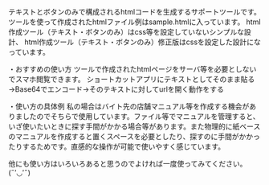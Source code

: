 テキストとボタンのみで構成されるhtmlコードを生成するサポートツールです。
ツールを使って作成されたhtmlファイル例はsample.htmlに入っています。
html作成ツール（テキスト・ボタンのみ）はcss等を設定していないシンプルな設計、
html作成ツール（テキスト・ボタンのみ）修正版はcssを設定した設計になっています。

・おすすめの使い方
ツールで作成されたhtmlページをサーバ等を必要としないでスマホ閲覧できます。
ショートカットアプリにテキストとしてそのまま貼る→Base64でエンコード→そのテキストに対してurlを開く動作をする

・使い方の具体例
私の場合はバイト先の店舗マニュアル等を作成する機会がありましたのでそちらで使用しています。ファイル等でマニュアルを管理すると、いざ使いたいときに探す手間がかかる場合等があります。また物理的に紙ベースのマニュアルを作成すると置くスペースを必要としたり、探すのに手間がかかったりするためです。直感的な操作が可能で使いやすく感じています。

他にも使い方はいろいろあると思うのでよければ一度使ってみてください。(˶′◡′˶)



